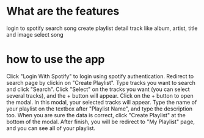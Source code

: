 # What are the features
login to spotify
search song
create playlist 
detail track like album, artist, title and image
select song

# how to use the app
Click "Login With Spotify" to login using spotify authentication.
Redirect to search page by clickin on "Create Playlist".
Type tracks you want to search and click "Search".
Click "Select" on the tracks you want (you can select several tracks), and the + button will appear.
Click on the + button to open the modal. In this modal, your selected tracks will appear.
Type the name of your playlist on the textbox after "Playlist Name", and type the description too.
When you are sure the data is correct, click "Create Playlist" at the bottom of the modal.
After finish, you will be redirect to "My Playlist" page, and you can see all of your playlist.